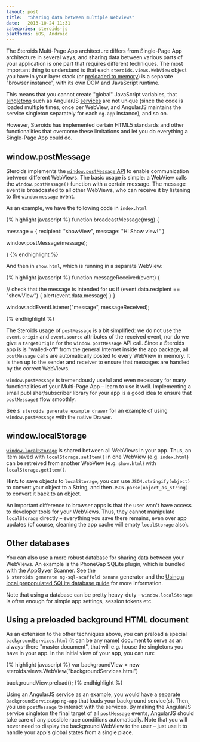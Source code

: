 ```yaml
---
layout: post
title:  "Sharing data between multiple WebViews"
date:   2013-10-24 11:31
categories: steroids-js
platforms: iOS, Android
---
```


The Steroids Multi-Page App architecture differs from Single-Page App architecture in several ways, and sharing data between various parts of your application is one part that requires different techniques. The most important thing to understand is that each `steroids.views.WebView` object you have in your layer stack (or [preloaded to memory](/steroids/guides/steroids-js/sharing-data-between-webviews/)) is a separate "browser instance", with its own DOM and JavaScript runtime.

This means that you cannot create "global" JavaScript variables, that [singletons](http://en.wikipedia.org/wiki/Singleton_pattern) such as AngularJS [services](http://docs.angularjs.org/guide/dev_guide.services.creating_services) are not unique (since the code is loaded multiple times, once per WebView, and AngularJS maintains the service singleton separately for each `ng-app` instance), and so on.

However, Steroids has implemented certain HTML5 standards and other functionalities that overcome these limitations and let you do everything a Single-Page App could do.

## window.postMessage

Steroids implements the [`window.postMessage` API](https://developer.mozilla.org/en-US/docs/Web/API/Window.postMessage) to enable communication between different WebViews. The basic usage is simple: a WebView calls the `window.postMessage()` function with a certain message. The message event is broadcasted to all other WebViews, who can receive it by listening to the `window` `message` event.

As an example, we have the following code in `index.html`

{% highlight javascript %}
function broadcastMessage(msg) {

  message = {
    recipient: "showView",
    message: "Hi Show view!"
  }

  window.postMessage(message);

}
{% endhighlight %}

And then in `show.html`, which is running in a separate WebView:

{% highlight javascript %}
function messageReceived(event) {

  // check that the message is intended for us
  if (event.data.recipient == "showView") {
    alert(event.data.message)
  }
}

window.addEventListener("message", messageReceived);

{% endhighlight %}

The Steroids usage of `postMessage` is a bit simplified: we do not use the `event.origin` and `event.source` attributes of the received event, nor do we give a `targetOrigin` for the `window.postMessage` API call. Since a Steroids app is is "walled-off" from the general Internet inside the app package, all `postMessage` calls are automatically posted to every WebView in memory. It is then up to the sender and receiver to ensure that messages are handled by the correct WebViews.

`window.postMessage` is tremendously useful and even necessary for many functionalities of your Multi-Page App – learn to use it well. Implementing a small publisher/subscriber library for your app is a good idea to ensure that `postMessage`s flow smoothly.

See `$ steroids generate example drawer` for an example of using `window.postMessage` with the native Drawer.

## window.localStorage

[`window.localStorage`](http://diveintohtml5.info/storage.html) is shared between all WebViews in your app. Thus, an item saved with `localStorage.setItem()` in one WebView (e.g. `index.html`) can be retreived from another WebView (e.g. `show.html`) with `localStorage.getItem()`.

**Hint:** to save objects to `localStorage`, you can use `JSON.stringify(object)` to convert your object to a String, and then `JSON.parse(object_as_string)` to convert it back to an object.

An important difference to browser apps is that the user won't have access to developer tools for your WebViews. Thus, they cannot manipulate `localStorage` directly – everything you save there remains, even over app updates (of course, cleaning the app cache will empty `localStorage` also).

## Other databases

You can also use a more robust database for sharing data between your WebViews. An example is the PhoneGap SQLite plugin, which is bundled with the AppGyver Scanner. See the <br>`$ steroids generate ng-sql-scaffold banana` generator and the [Using a local prepopulated SQLite database guide](/steroids/guides/phonegap_on_steroids/prepopulated-sqlite/) for more information.

Note that using a database can be pretty heavy-duty – `window.localStorage` is often enough for simple app settings, session tokens etc.

## Using a preloaded background HTML document

As an extension to the other techniques above, you can preload a special `backgroundServices.html` (it can be any name) document to serve as an always-there "master document", that will e.g. house the singletons you have in your app. In the initial view of your app, you can run:

{% highlight javascript %}
var backgroundView = new steroids.views.WebView("backgroundServices.html")

backgroundView.preload();
{% endhighlight %}

Using an AngularJS service as an example, you would have a separate `BackgroundServiceApp` `ng-app` that loads your background service(s). Then, you use `postMessage` to interact with the services. By making the AngularJS service singleton the final target of all `postMessage` events, AngularJS should take care of any possible race conditions automatically. Note that you will never need to display the background WebView to the user – just use it to handle your app's global states from a single place.
